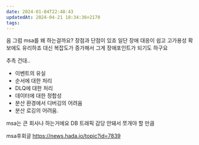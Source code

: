```yaml
---
date: 2024-01-04T22:48:43
updatedAt: 2024-04-21 18:34:36+2170
tags: 
---
```

음 그럼 msa를 왜 하는걸까요?
장점과 단점이 있죠
일단 장애 대응이 쉽고
고가용성 확보에도 유리하죠
대신 복잡도가 증가해서
그게 장애포인트가 되기도 하구요

추측 건대.. 
- 이벤트의 유실
- 순서에 대한 처리
- DLQ에 대한 처리
- 데이터에 대한 정합성
- 분산 환경에서 디버깅의 어려움
- 분산 로깅의 어려움.


msa는 큰 회사나 하는거에요
DB 트래픽 감당 안돼서 쪼개야 할 만큼

msa후회글
https://news.hada.io/topic?id=7839